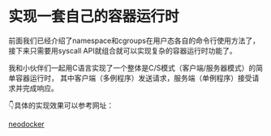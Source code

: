 # 实现一套自己的容器运行时

前面我们已经介绍了namespace和cgroups在用户态各自的命令行使用方法了，
接下来只需要用syscall API就组合就可以实现复杂的容器运行时功能了。

我和小伙伴们一起用C语言实现了一个整体是C/S模式（客户端/服务器模式）的简单容器运行时，
其中客户端（多例程序）发送请求，服务端（单例程序）接受请求并完成响应。

👇具体的实现效果可以参考网址：

[neodocker](https://gitee.com/Ya_Qia/neodocker)
